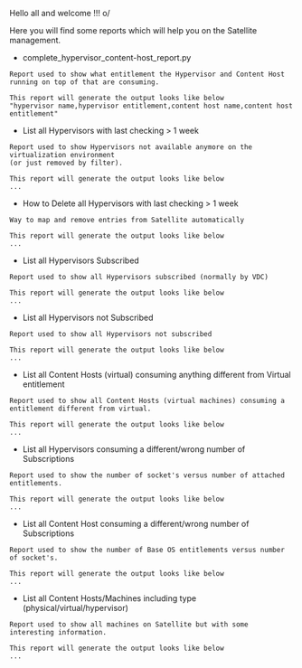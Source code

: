 Hello all and welcome !!! o/

Here you will find some reports which will help you on the Satellite management.

 - complete_hypervisor_content-host_report.py
```
Report used to show what entitlement the Hypervisor and Content Host running on top of that are consuming.

This report will generate the output looks like below
"hypervisor name,hypervisor entitlement,content host name,content host entitlement"
```
 - List all Hypervisors with last checking > 1 week
```
Report used to show Hypervisors not available anymore on the virtualization environment 
(or just removed by filter).

This report will generate the output looks like below
...
```
 - How to Delete all Hypervisors with last checking > 1 week
```
Way to map and remove entries from Satellite automatically

This report will generate the output looks like below
...
```
 - List all Hypervisors Subscribed
```
Report used to show all Hypervisors subscribed (normally by VDC)

This report will generate the output looks like below
...
```
 - List all Hypervisors not Subscribed
```
Report used to show all Hypervisors not subscribed

This report will generate the output looks like below
...
```
 - List all Content Hosts (virtual) consuming anything different from Virtual entitlement
```
Report used to show all Content Hosts (virtual machines) consuming a entitlement different from virtual.

This report will generate the output looks like below
...
```
 - List all Hypervisors consuming a different/wrong number of Subscriptions
```
Report used to show the number of socket's versus number of attached entitlements.

This report will generate the output looks like below
...
```
 - List all Content Host consuming a different/wrong number of Subscriptions
```
Report used to show the number of Base OS entitlements versus number of socket's.

This report will generate the output looks like below
...
```
 - List all Content Hosts/Machines including type (physical/virtual/hypervisor)
```
Report used to show all machines on Satellite but with some interesting information.

This report will generate the output looks like below
...
```